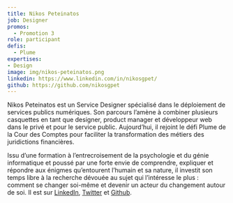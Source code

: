 ```yaml
---
title: Nikos Peteinatos
job: Designer
promos:
  - Promotion 3
role: participant
defis:
  - Plume
expertises:
- Design
image: img/nikos-peteinatos.png
linkedin: https://www.linkedin.com/in/nikosgpet/
github: https://github.com/nikosgpet
---
```


Nikos Peteinatos est un Service Designer spécialisé dans le déploiement de services publics numériques. Son parcours l’amène à combiner plusieurs casquettes en tant que designer, product manager et développeur web dans le privé et pour le service public. Aujourd’hui, il rejoint le défi Plume de la Cour des Comptes pour faciliter la transformation des métiers des juridictions financières.

Issu d’une formation à l’entrecroisement de la psychologie et du génie informatique et poussé par une forte envie de comprendre, expliquer et répondre aux énigmes qu’entourent l’humain et sa nature, il investit son temps libre à la recherche dévouée au sujet qui l’intéresse le plus : comment se changer soi-même et devenir un acteur du changement autour de soi. Il est sur [LinkedIn](https://linkedin.com/in/nikosgpet), [Twitter](https://twitter.com/nikosgpet) et [Github](https://github.com/nikosgpet).
